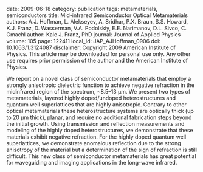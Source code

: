 date: 2009-06-18
category: publication
tags: metamaterials, semiconductors
title: Mid-infrared Semiconductor Optical Metamaterials
authors: A.J. Hoffman, L. Alekseyev, A. Sridhar, P.X. Braun, S.S. Howard, K.J. Franz, D. Wasserman, V.A. Podolskiy, E.E. Narimanov, D.L. Sivco, C. Gmachl
author: Kale J. Franz, PhD
journal: Journal of Applied Physics
volume: 105
page: 122411
local_id: JAP_AJHoffman_0906
doi: 10.1063/1.3124087
disclaimer: Copyright 2009 American Institute of Physics. This article may be downloaded for personal use only. Any other use requires prior permission of the author and the American Institute of Physics.

We report on a novel class of semiconductor metamaterials that employ a strongly
anisotropic dielectric function to achieve negative refraction in the
midinfrared region of the spectrum, ~8.5–13 µm. We present two types of
metamaterials, layered highly doped/undoped heterostructures and quantum well
superlattices that are highly anisotropic. Contrary to other optical
metamaterials these heterostructure systems are optically thick (up to 20 µm
thick), planar, and require no additional fabrication steps beyond the initial
growth. Using transmission and reflection measurements and modeling of the
highly doped heterostructures, we demonstrate that these materials exhibit
negative refraction. For the highly doped quantum well superlattices, we
demonstrate anomalous reflection due to the strong anisotropy of the material
but a determination of the sign of refraction is still difficult. This new
class of semiconductor metamaterials has great potential for waveguiding and
imaging applications in the long-wave infrared.